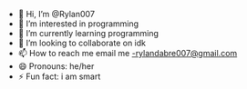 - 👋 Hi, I’m @Rylan007
- 👀 I’m interested in programming
- 🌱 I’m currently learning programming
- 💞️ I’m looking to collaborate on idk
- 📫 How to reach me email me -rylandabre007@gmail.com
- 😄 Pronouns: he/her
- ⚡ Fun fact: i am smart 

<!---
Rylan007/Rylan007 is a ✨ special ✨ repository because its `README.md` (this file) appears on your GitHub profile.
You can click the Preview link to take a look at your changes.
--->
